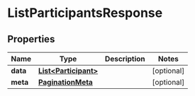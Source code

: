 

# ListParticipantsResponse

## Properties

Name | Type | Description | Notes
------------ | ------------- | ------------- | -------------
**data** | [**List&lt;Participant&gt;**](Participant.md) |  |  [optional]
**meta** | [**PaginationMeta**](PaginationMeta.md) |  |  [optional]



